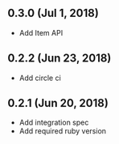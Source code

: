 ## 0.3.0 (Jul 1, 2018)
* Add Item API

## 0.2.2 (Jun 23, 2018)
* Add circle ci

## 0.2.1 (Jun 20, 2018)
* Add integration spec
* Add required ruby version
